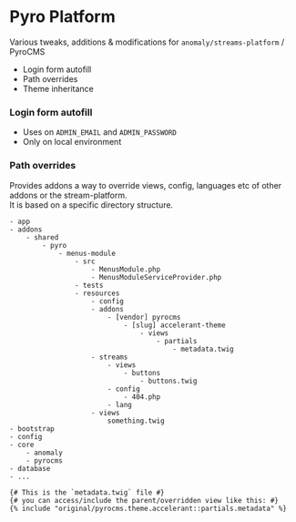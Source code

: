 # Pyro Platform

Various tweaks, additions & modifications for `anomaly/streams-platform` / PyroCMS

- Login form autofill
- Path overrides
- Theme inheritance

### Login form autofill
- Uses on `ADMIN_EMAIL` and `ADMIN_PASSWORD`
- Only on local environment


### Path overrides

Provides addons a way to override views, config, languages etc of other addons or the stream-platform.  
It is based on a specific directory structure.

```
- app
- addons
    - shared
        - pyro
            - menus-module
                - src
                    - MenusModule.php
                    - MenusModuleServiceProvider.php
                - tests
                - resources
                    - config
                    - addons
                        - [vendor] pyrocms
                            - [slug] accelerant-theme
                                - views
                                    - partials
                                        - metadata.twig
                    - streams
                        - views
                            - buttons
                                - buttons.twig
                        - config
                            - 404.php
                        - lang
                    - views
                        something.twig
- bootstrap
- config
- core
    - anomaly
    - pyrocms
- database
- ...
```


```twig
{# This is the `metadata.twig` file #}
{# you can access/include the parent/overridden view like this: #}
{% include "original/pyrocms.theme.accelerant::partials.metadata" %}
```